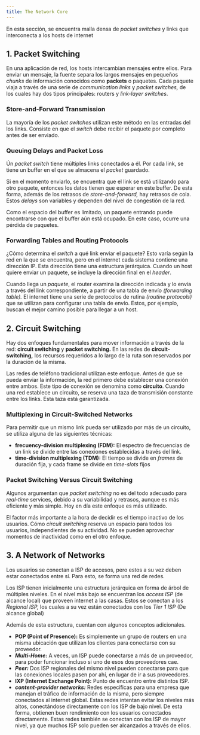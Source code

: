 ```yaml
---
title: The Network Core
---
```


En esta sección, se encuentra malla densa de *packet switches* y links que interconecta a los hosts de internet

## 1. Packet Switching

En una aplicación de red, los hosts intercambian mensajes entre ellos. Para enviar un mensaje, la fuente separa los largos mensajes en pequeños *chunks* de información conocidos como **packets** o paquetes. Cada paquete viaja a través de una serie de *communication links* y *packet switches,* de los cuales hay dos tipos principales: routers y *link-layer switches*.

### Store-and-Forward Transmission

La mayoría de los *packet switches* utilizan este método en las entradas del los links. Consiste en que el *switch* debe recibir el paquete por completo antes de ser enviado.

### Queuing Delays and Packet Loss

Ún *packet switch* tiene múltiples links conectados a él. Por cada link, se tiene un buffer en el que se almacena el *packet* guardado.

Si en el momento enviarlo, se encuentra que el link se está utilizando para otro paquete, entonces los datos tienen que esperar en este buffer. De esta forma, además de los retrasos de *store-and-forward,* hay retrasos de cola. Estos *delays* son variables y dependen del nivel de congestión de la red.

Como el espacio del buffer es limitado, un paquete entrando puede encontrarse con que el buffer aún está ocupado. En este caso, ocurre una pérdida de paquetes.

### Forwarding Tables and Routing Protocols

¿Cómo determina el *switch* a qué link enviar el paquete? Esto varía según la red en la que se encuentra, pero en el internet cada sistema contiene una dirección IP. Esta dirección tiene una estructura jerárquica. Cuando un host quiere enviar un paquete, se incluye la dirección final en el *header*.

Cuando llega un *paquete*, el router examina la dirección indicada y lo envía a través del link correspondiente, a partir de una tabla de envío *(forwarding table).* El internet tiene una serie de protocolos de rutina *(routine protocols)* que se utilizan para configurar una tabla de envío. Estos, por ejemplo, buscan el mejor camino posible para llegar a un host.

## 2. Circuit Switching

Hay dos enfoques fundamentales para mover información a través de la red: **circuit switching** y **packet switching.** En las redes de **circuit-switching,** los recursos requeridos a lo largo de la ruta son reservados por la duración de la misma.

Las redes de teléfono tradicional utilizan este enfoque. Antes de que se pueda enviar la información, la red primero debe establecer una conexión entre ambos. Este tipo de conexión se denomina como **circuito**. Cuando una red establece un circuito, se reserva una taza de transmisión constante entre los links. Esta taza está garantizada.

### Multiplexing in Circuit-Switched Networks

Para permitir que un mismo link pueda ser utilizado por más de un circuito, se utiliza alguna de las siguientes técnicas:

- **frecuency-division multiplexing (FDM):** El espectro de frecuencias de un link se divide entre las conexiones establecidas a través del link.
- **time-division multiplexing (TDM):** El tiempo se divide en *frames* de duración fija, y cada frame se divide en *time-slots* fijos

### Packet Switching Versus Circuit Switching

Algunos argumentan que *packet switching* no es del todo adecuado para *real-time* services, debido a su variabilidad y retrasos, aunque es más eficiente y más simple. Hoy en día este enfoque es más utilizado.

El factor más importante a la hora de decidir es el tiempo inactivo de los usuarios. Cómo *circuit switching* reserva un espacio para todos los usuarios, independientes de su actividad. No se pueden aprovechar momentos de inactividad como en el otro enfoque.

## 3. A Network of Networks

Los usuarios se conectan a ISP de accesos, pero estos a su vez deben estar conectados entre sí. Para esto, se forma una red de redes.

Los ISP tienen inicialmente una estructura jerárquica en forma de árbol de múltiples niveles. En el nivel más bajo se encuentran los *access ISP* (de alcance local) que proveen internet a las casas. Estos se conectan a los *Regional ISP,* los cuales a su vez están conectados con los *Tier 1 ISP* (De alcance global)

Además de esta estructura, cuentan con algunos conceptos adicionales.

- **POP (Point of Presence):** Es simplemente un grupo de routers en una misma ubicación que utilizan los clientes para conectarse con su proveedor.
- ***Multi-Home:*** A veces, un ISP puede conectarse a más de un proveedor, para poder funcionar incluso si uno de esos dos proveedores cae.
- ***Peer:*** Dos ISP regionales del mismo nivel pueden conectarse para que las conexiones locales pasen por ahí, en lugar de ir a sus proveedores.
- **IXP (Internet Exchange Point):** Punto de encuentro entre distintos ISP.
- ***content-provider networks:*** Redes específicas para una empresa que manejan el tráfico de información de la misma, pero siempre conectados al internet global. Estas redes intentan evitar los niveles más altos, conectándose directamente con los ISP de bajo nivel. De esta forma, obtienen buen rendimiento con los usuarios conectados directamente. Estas redes también se conectan con los ISP de mayor nivel, ya que muchos ISP solo pueden ser alcanzados a través de ellos.
